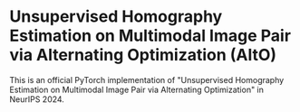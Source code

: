 # Unsupervised Homography Estimation on Multimodal Image Pair via Alternating Optimization (AltO)

This is an official PyTorch implementation of "Unsupervised Homography Estimation on Multimodal Image Pair via Alternating Optimization" in NeurIPS 2024.
